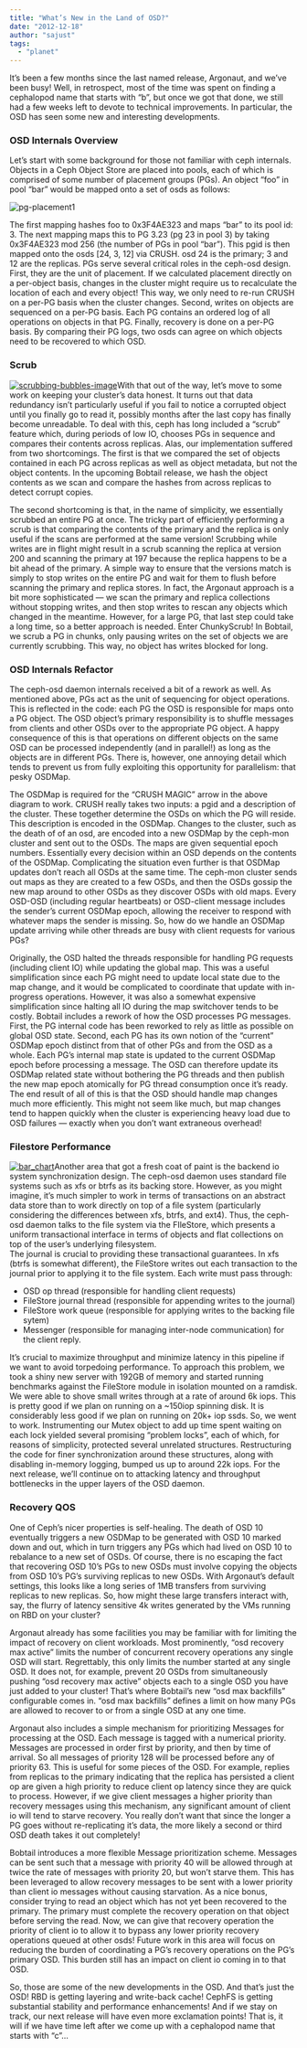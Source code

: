 ```yaml
---
title: "What’s New in the Land of OSD?"
date: "2012-12-18"
author: "sajust"
tags: 
  - "planet"
---
```


It’s been a few months since the last named release, Argonaut, and we’ve been busy! Well, in retrospect, most of the time was spent on finding a cephalopod name that starts with “b”, but once we got that done, we still had a few weeks left to devote to technical improvements. In particular, the OSD has seen some new and interesting developments.

### OSD Internals Overview

Let’s start with some background for those not familiar with ceph internals. Objects in a Ceph Object Store are placed into pools, each of which is comprised of some number of placement groups (PGs). An object “foo” in pool “bar” would be mapped onto a set of osds as follows:

![](images/pg-placement1.png "pg-placement1")

The first mapping hashes foo to 0x3F4AE323 and maps “bar” to its pool id: 3. The next mapping maps this to PG 3.23 (pg 23 in pool 3) by taking 0x3F4AE323 mod 256 (the number of PGs in pool “bar”). This pgid is then mapped onto the osds \[24, 3, 12\] via CRUSH. osd 24 is the primary; 3 and 12 are the replicas. PGs serve several critical roles in the ceph-osd design. First, they are the unit of placement. If we calculated placement directly on a per-object basis, changes in the cluster might require us to recalculate the location of each and every object! This way, we only need to re-run CRUSH on a per-PG basis when the cluster changes. Second, writes on objects are sequenced on a per-PG basis. Each PG contains an ordered log of all operations on objects in that PG. Finally, recovery is done on a per-PG basis. By comparing their PG logs, two osds can agree on which objects need to be recovered to which OSD.

### Scrub

[![](images/scrubbing-bubbles-image.jpg "scrubbing-bubbles-image")](http://ceph.com/wp-content/uploads/2013/12/scrubbing-bubbles-image.jpg)With that out of the way, let’s move to some work on keeping your cluster’s data honest. It turns out that data redundancy isn’t particularly useful if you fail to notice a corrupted object until you finally go to read it, possibly months after the last copy has finally become unreadable. To deal with this, ceph has long included a “scrub” feature which, during periods of low IO, chooses PGs in sequence and compares their contents across replicas. Alas, our implementation suffered from two shortcomings. The first is that we compared the set of objects contained in each PG across replicas as well as object metadata, but not the object contents. In the upcoming Bobtail release, we hash the object contents as we scan and compare the hashes from across replicas to detect corrupt copies.

The second shortcoming is that, in the name of simplicity, we essentially scrubbed an entire PG at once. The tricky part of efficiently performing a scrub is that comparing the contents of the primary and the replica is only useful if the scans are performed at the same version! Scrubbing while writes are in flight might result in a scrub scanning the replica at version 200 and scanning the primary at 197 because the replica happens to be a bit ahead of the primary. A simple way to ensure that the versions match is simply to stop writes on the entire PG and wait for them to flush before scanning the primary and replica stores. In fact, the Argonaut approach is a bit more sophisticated — we scan the primary and replica collections without stopping writes, and then stop writes to rescan any objects which changed in the meantime. However, for a large PG, that last step could take a long time, so a better approach is needed. Enter ChunkyScrub! In Bobtail, we scrub a PG in chunks, only pausing writes on the set of objects we are currently scrubbing. This way, no object has writes blocked for long.

### OSD Internals Refactor

The ceph-osd daemon internals received a bit of a rework as well. As mentioned above, PGs act as the unit of sequencing for object operations. This is reflected in the code: each PG the OSD is responsible for maps onto a PG object. The OSD object’s primary responsibility is to shuffle messages from clients and other OSDs over to the appropriate PG object. A happy consequence of this is that operations on different objects on the same OSD can be processed independently (and in parallel!) as long as the objects are in different PGs. There is, however, one annoying detail which tends to prevent us from fully exploiting this opportunity for parallelism: that pesky OSDMap.

The OSDMap is required for the “CRUSH MAGIC” arrow in the above diagram to work. CRUSH really takes two inputs: a pgid and a description of the cluster. These together determine the OSDs on which the PG will reside. This description is encoded in the OSDMap. Changes to the cluster, such as the death of of an osd, are encoded into a new OSDMap by the ceph-mon cluster and sent out to the OSDs. The maps are given sequential epoch numbers. Essentially every decision within an OSD depends on the contents of the OSDMap. Complicating the situation even further is that OSDMap updates don’t reach all OSDs at the same time. The ceph-mon cluster sends out maps as they are created to a few OSDs, and then the OSDs gossip the new map around to other OSDs as they discover OSDs with old maps. Every OSD-OSD (including regular heartbeats) or OSD-client message includes the sender’s current OSDMap epoch, allowing the receiver to respond with whatever maps the sender is missing. So, how do we handle an OSDMap update arriving while other threads are busy with client requests for various PGs?

Originally, the OSD halted the threads responsible for handling PG requests (including client IO) while updating the global map. This was a useful simplification since each PG might need to update local state due to the map change, and it would be complicated to coordinate that update with in-progress operations. However, it was also a somewhat expensive simplification since halting all IO during the map switchover tends to be costly. Bobtail includes a rework of how the OSD processes PG messages. First, the PG internal code has been reworked to rely as little as possible on global OSD state. Second, each PG has its own notion of the “current” OSDMap epoch distinct from that of other PGs and from the OSD as a whole. Each PG’s internal map state is updated to the current OSDMap epoch before processing a message. The OSD can therefore update its OSDMap related state without bothering the PG threads and then publish the new map epoch atomically for PG thread consumption once it’s ready. The end result of all of this is that the OSD should handle map changes much more efficiently. This might not seem like much, but map changes tend to happen quickly when the cluster is experiencing heavy load due to OSD failures — exactly when you don’t want extraneous overhead!

### Filestore Performance

[![](images/bar_chart-220x140.jpg "bar_chart")](http://ceph.com/wp-content/uploads/2013/12/bar_chart.jpg)Another area that got a fresh coat of paint is the backend io system synchronization design. The ceph-osd daemon uses standard file systems such as xfs or btrfs as its backing store. However, as you might imagine, it’s much simpler to work in terms of transactions on an abstract data store than to work directly on top of a file system (particularly considering the differences between xfs, btrfs, and ext4). Thus, the ceph-osd daemon talks to the file system via the FIleStore, which presents a uniform transactional interface in terms of objects and flat collections on top of the user’s underlying filesystem.  
The journal is crucial to providing these transactional guarantees. In xfs (btrfs is somewhat different), the FileStore writes out each transaction to the journal prior to applying it to the file system. Each write must pass through:

- OSD op thread (responsible for handling client requests)
- FileStore journal thread (responsible for appending writes to the journal)
- FileStore work queue (responsible for applying writes to the backing file sytem)
- Messenger (responsible for managing inter-node communication) for the client reply.

It’s crucial to maximize throughput and minimize latency in this pipeline if we want to avoid torpedoing performance. To approach this problem, we took a shiny new server with 192GB of memory and started running benchmarks against the FileStore module in isolation mounted on a ramdisk. We were able to shove small writes through at a rate of around 6k iops. This is pretty good if we plan on running on a ~150iop spinning disk. It is considerably less good if we plan on running on 20k+ iop ssds. So, we went to work. Instrumenting our Mutex object to add up time spent waiting on each lock yielded several promising “problem locks”, each of which, for reasons of simplicity, protected several unrelated structures. Restructuring the code for finer synchronization around these structures, along with disabling in-memory logging, bumped us up to around 22k iops. For the next release, we’ll continue on to attacking latency and throughput bottlenecks in the upper layers of the OSD daemon.

### Recovery QOS

One of Ceph’s nicer properties is self-healing. The death of OSD 10 eventually triggers a new OSDMap to be generated with OSD 10 marked down and out, which in turn triggers any PGs which had lived on OSD 10 to rebalance to a new set of OSDs. Of course, there is no escaping the fact that recovering OSD 10’s PGs to new OSDs must involve copying the objects from OSD 10’s PG’s surviving replicas to new OSDs. With Argonaut’s default settings, this looks like a long series of 1MB transfers from surviving replicas to new replicas. So, how might these large transfers interact with, say, the flurry of latency sensitive 4k writes generated by the VMs running on RBD on your cluster?

Argonaut already has some facilities you may be familiar with for limiting the impact of recovery on client workloads. Most prominently, “osd recovery max active” limits the number of concurrent recovery operations any single OSD will start. Regrettably, this only limits the number started at any single OSD. It does not, for example, prevent 20 OSDs from simultaneously pushing “osd recovery max active” objects each to a single OSD you have just added to your cluster! That’s where Bobtail’s new “osd max backfills” configurable comes in. “osd max backfills” defines a limit on how many PGs are allowed to recover to or from a single OSD at any one time.

Argonaut also includes a simple mechanism for prioritizing Messages for processing at the OSD. Each message is tagged with a numerical priority. Messages are processed in order first by priority, and then by time of arrival. So all messages of priority 128 will be processed before any of priority 63. This is useful for some pieces of the OSD. For example, replies from replicas to the primary indicating that the replica has persisted a client op are given a high priority to reduce client op latency since they are quick to process. However, if we give client messages a higher priority than recovery messages using this mechanism, any significant amount of client io will tend to starve recovery. You really don’t want that since the longer a PG goes without re-replicating it’s data, the more likely a second or third OSD death takes it out completely!

Bobtail introduces a more flexible Message prioritization scheme. Messages can be sent such that a message with priority 40 will be allowed through at twice the rate of messages with priority 20, but won’t starve them. This has been leveraged to allow recovery messages to be sent with a lower priority than client io messages without causing starvation. As a nice bonus, consider trying to read an object which has not yet been recovered to the primary. The primary must complete the recovery operation on that object before serving the read. Now, we can give that recovery operation the priority of client io to allow it to bypass any lower priority recovery operations queued at other osds! Future work in this area will focus on reducing the burden of coordinating a PG’s recovery operations on the PG’s primary OSD. This burden still has an impact on client io coming in to that OSD.

So, those are some of the new developments in the OSD. And that’s just the OSD! RBD is getting layering and write-back cache! CephFS is getting substantial stability and performance enhancements! And if we stay on track, our next release will have even more exclamation points! That is, it will if we have time left after we come up with a cephalopod name that starts with “c”…

